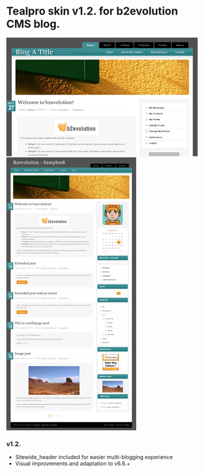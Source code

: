 # Tealpro skin v1.2. for b2evolution CMS blog.

<img src="skinshot.png"/>
<img src="skinshot-01.png"/>

### v1.2.

- Sitewide_header included for easier multi-blogging experience
- Visual improvements and adaptation to v6.6.+
